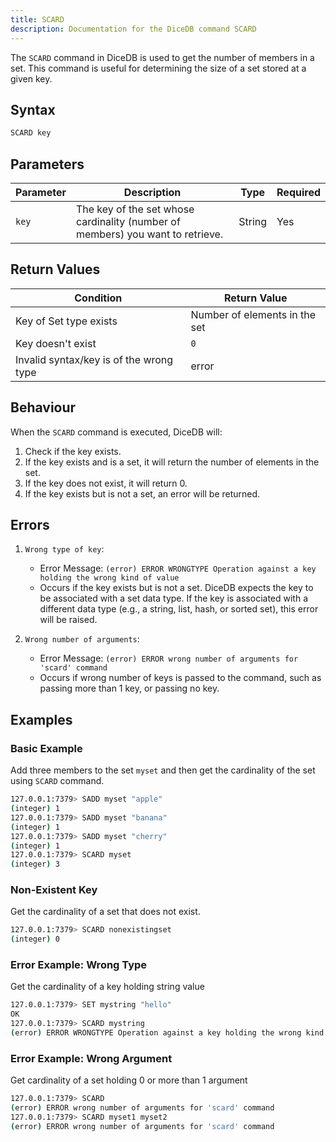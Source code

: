```yaml
---
title: SCARD
description: Documentation for the DiceDB command SCARD
---
```


The `SCARD` command in DiceDB is used to get the number of members in a set. This command is useful for determining the size of a set stored at a given key.

## Syntax

```bash
SCARD key
```

## Parameters

| Parameter  | Description                                                                     | Type   | Required |
|------------|---------------------------------------------------------------------------------|--------|----------|
| `key`      | The key of the set whose cardinality (number of members) you want to retrieve.  | String |  Yes     |


## Return Values

| Condition                               | Return Value                     |
|-----------------------------------------|----------------------------------|
| Key of Set type exists                  | Number of elements in the set    |
| Key doesn't exist                       | `0`                              |
| Invalid syntax/key is of the wrong type | error                            |


## Behaviour

When the `SCARD` command is executed, DiceDB will:

1. Check if the key exists.
2. If the key exists and is a set, it will return the number of elements in the set.
3. If the key does not exist, it will return 0.
4. If the key exists but is not a set, an error will be returned.

## Errors

1. `Wrong type of key`:

    - Error Message: `(error) ERROR WRONGTYPE Operation against a key holding the wrong kind of value`
    - Occurs if the key exists but is not a set. DiceDB expects the key to be associated with a set data type. If the key is associated with a different data type (e.g., a string, list, hash, or sorted set), this error will be raised.

2. `Wrong number of arguments`:

    - Error Message: `(error) ERROR wrong number of arguments for 'scard' command`
    - Occurs if wrong number of keys is passed to the command, such as passing more than 1 key, or passing no key.


## Examples

### Basic Example

Add three members to the set `myset` and then get the cardinality of the set using `SCARD` command.

```bash
127.0.0.1:7379> SADD myset "apple"
(integer) 1
127.0.0.1:7379> SADD myset "banana"
(integer) 1
127.0.0.1:7379> SADD myset "cherry"
(integer) 1
127.0.0.1:7379> SCARD myset
(integer) 3
```

### Non-Existent Key

Get the cardinality of a set that does not exist.

```bash
127.0.0.1:7379> SCARD nonexistingset
(integer) 0
```

### Error Example: Wrong Type

Get the cardinality of a key holding string value

```bash
127.0.0.1:7379> SET mystring "hello"
OK
127.0.0.1:7379> SCARD mystring
(error) ERROR WRONGTYPE Operation against a key holding the wrong kind of value
```

### Error Example: Wrong Argument

Get cardinality of a set holding 0 or more than 1 argument

```bash
127.0.0.1:7379> SCARD
(error) ERROR wrong number of arguments for 'scard' command
127.0.0.1:7379> SCARD myset1 myset2
(error) ERROR wrong number of arguments for 'scard' command
```